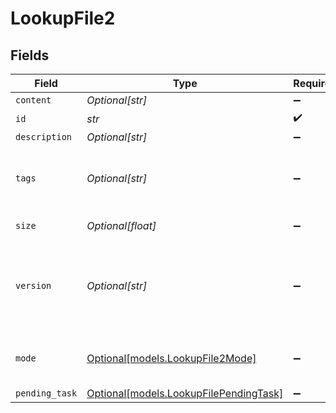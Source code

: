 # LookupFile2


## Fields

| Field                                                                        | Type                                                                         | Required                                                                     | Description                                                                  |
| ---------------------------------------------------------------------------- | ---------------------------------------------------------------------------- | ---------------------------------------------------------------------------- | ---------------------------------------------------------------------------- |
| `content`                                                                    | *Optional[str]*                                                              | :heavy_minus_sign:                                                           | File content.                                                                |
| `id`                                                                         | *str*                                                                        | :heavy_check_mark:                                                           | N/A                                                                          |
| `description`                                                                | *Optional[str]*                                                              | :heavy_minus_sign:                                                           | N/A                                                                          |
| `tags`                                                                       | *Optional[str]*                                                              | :heavy_minus_sign:                                                           | One or more tags related to this lookup. Optional.                           |
| `size`                                                                       | *Optional[float]*                                                            | :heavy_minus_sign:                                                           | File size. Optional.                                                         |
| `version`                                                                    | *Optional[str]*                                                              | :heavy_minus_sign:                                                           | Unique string generated for each modification of this lookup                 |
| `mode`                                                                       | [Optional[models.LookupFile2Mode]](../models/lookupfile2mode.md)             | :heavy_minus_sign:                                                           | Operation mode for CSV-based lookups                                         |
| `pending_task`                                                               | [Optional[models.LookupFilePendingTask]](../models/lookupfilependingtask.md) | :heavy_minus_sign:                                                           | N/A                                                                          |